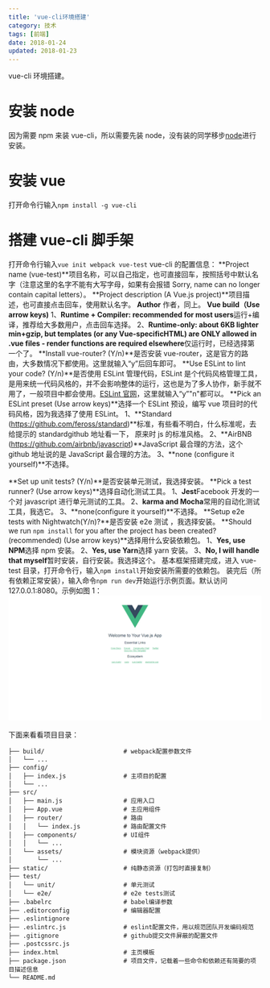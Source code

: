 ```yaml
---
title: 'vue-cli环境搭建'
category: 技术
tags: [前端]
date: 2018-01-24
updated: 2018-01-23
---
```


vue-cli 环境搭建。

<!-- more -->

# 安装 node

因为需要 npm 来装 vue-cli，所以需要先装 node，没有装的同学移步[node](../node)进行安装。

# 安装 vue

打开命令行输入`npm install -g vue-cli`

# 搭建 vue-cli 脚手架

打开命令行输入`vue init webpack vue-test`
vue-cli 的配置信息：
**Project name (vue-test)**项目名称，可以自己指定，也可直接回车，按照括号中默认名字（注意这里的名字不能有大写字母，如果有会报错 Sorry, name can no longer contain capital letters）。
**Project description (A Vue.js project)**项目描述，也可直接点击回车，使用默认名字。
**Author** 作者，同上。
**Vue build（Use arrow keys)**
1、**Runtime + Compiler: recommended for most users**运行+编译，推荐给大多数用户，点击回车选择。
2、**Runtime-only: about 6KB lighter min+gzip, but templates (or any Vue-specificHTML) are ONLY allowed in .vue files - render functions are required elsewhere**仅运行时，已经选择第一个了。
**Install vue-router? (Y/n)**是否安装 vue-router，这是官方的路由，大多数情况下都使用。这里就输入“y”后回车即可。
**Use ESLint to lint your code? (Y/n)**是否使用 ESLint 管理代码，ESLint 是个代码风格管理工具，是用来统一代码风格的，并不会影响整体的运行，这也是为了多人协作，新手就不用了，一般项目中都会使用。[ESLint 官网](https://eslint.org/)，这里就输入“y”"n"都可以。
**Pick an ESLint preset (Use arrow keys)**选择一个 ESLint 预设，编写 vue 项目时的代码风格，因为我选择了使用 ESLint。
1、**Standard (https://github.com/feross/standard)**标准，有些看不明白，什么标准呢，去给提示的 standardgithub 地址看一下， 原来时 js 的标准风格。
2、**AirBNB (https://github.com/airbnb/javascript)**JavaScript 最合理的方法，这个 github 地址说的是 JavaScript 最合理的方法。
3、**none (configure it yourself)**不选择。

**Set up unit tests? (Y/n)**是否安装单元测试，我选择安装。
**Pick a test runner? (Use arrow keys)**选择自动化测试工具。
1、**Jest**Facebook 开发的一个对 javascript 进行单元测试的工具。
2、**karma and Mocha**常用的自动化测试工具，我选它。
3、**none(configure it yourself)**不选择。
**Setup e2e tests with Nightwatch(Y/n)?**是否安装 e2e 测试 ，我选择安装。
**Should we run `npm install` for you after the project has been created? (recommended) (Use arrow keys)**选择用什么安装依赖包。
1、**Yes, use NPM**选择 npm 安装。
2、**Yes, use Yarn**选择 yarn 安装。
3、**No, I will handle that myself**暂时安装，自行安装。我选择这个。
基本框架搭建完成，进入 vue-test 目录，打开命令行，输入`npm install`开始安装所需要的依赖包。
装完后（所有依赖正常安装），输入命令`npm run dev`开始运行示例页面。默认访问 127.0.0.1:8080。示例如图 1：
![图1](../../img/2018/1-25-12.png)

下面来看看项目目录：

```
├── build/                      # webpack配置参数文件
│   └── ...
├── config/
│   ├── index.js                # 主项目的配置
│   └── ...
├── src/
│   ├── main.js                 # 应用入口
│   ├── App.vue                 # 主应用组件
│   ├── router/                 # 路由
│   │   └── index.js            # 路由配置文件
│   ├── components/             # UI组件
│   │   └── ...
│   └── assets/                 # 模块资源（webpack提供）
│       └── ...
├── static/                     # 纯静态资源（打包时直接复制）
├── test/
│   └── unit/                   # 单元测试
│   └── e2e/                    # e2e tests测试
├── .babelrc                    # babel编译参数
├── .editorconfig               # 编辑器配置
├── .eslintignore
├── .eslintrc.js                # eslint配置文件，用以规范团队开发编码规范
├── .gitignore                  # github提交文件屏蔽的配置文件
├── .postcssrc.js
├── index.html                  # 主页模板
├── package.json                # 项目文件，记载着一些命令和依赖还有简要的项目描述信息
└── README.md
```
